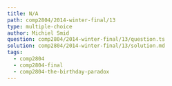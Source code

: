 ```yaml
---
title: N/A
path: comp2804/2014-winter-final/13
type: multiple-choice
author: Michiel Smid
question: comp2804/2014-winter-final/13/question.ts
solution: comp2804/2014-winter-final/13/solution.md
tags:
  - comp2804
  - comp2804-final
  - comp2804-the-birthday-paradox
---
```

